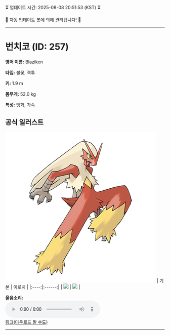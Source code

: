 
⏳ 업데이트 시간: 2025-08-08 20:51:53 (KST) ⏳

🤖 자동 업데이트 봇에 의해 관리됩니다! 🤖

---

# 번치코 (ID: 257)
**영어 이름:** Blaziken

**타입:** 불꽃, 격투

**키:** 1.9 m

**몸무게:** 52.0 kg

**특성:** 맹화, 가속

## 공식 일러스트
![](https://raw.githubusercontent.com/PokeAPI/sprites/master/sprites/pokemon/other/official-artwork/257.png)
| 기본 | 이로치 |
|:----:|:------:|
| <img src="http://play.pokemonshowdown.com/sprites/ani/blaziken.gif" width="200"> | <img src="http://play.pokemonshowdown.com/sprites/ani-shiny/blaziken.gif" width="200"> |

**울음소리:**<br><audio controls src="https://raw.githubusercontent.com/PokeAPI/cries/main/cries/pokemon/latest/257.ogg"></audio><br> [링크(다운로드 될 수도)](https://raw.githubusercontent.com/PokeAPI/cries/main/cries/pokemon/latest/257.ogg)


---
